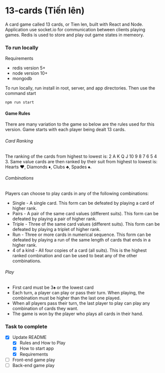 # 13-cards (Tiến lên)
A card game called 13 cards, or Tien len, built with React and Node. Application use socket.io for communication between clients playing games. Redis is used to store and play out game states in memeory. 

### To run locally
Requirements
* redis version 5+
* node version 10+
* mongodb

To run locally, run install in root, server, and app directories. Then use the command start
 ``` 
 npm run start
 ```



#### Game Rules
There are many variation to the game so below are the rules used for this version. Game starts
  with each player being dealt 13 cards.
  
###### Card Ranking
The ranking of the cards from highest to lowest is: 2 A K Q J 10 9 8 7 6 5 4 3. 
Same value cards are then ranked by their suit from highest to lowest is: Hearts ♥, Diamonds ♦, Clubs ♣, Spades ♠.
  
###### Combinations
  Players can choose to play cards in any of the following combinations:
  * Single - A single card. This form can be defeated by playing a card of higher rank.
  * Pairs - A pair of the same card values (different suits). This form can be defeated by playing a pair of higher rank.
  * Triple - Three of the same card values (different suits). This form can be defeated by playing a triplet of higher rank.
  * Run - Three or more cards in numerical sequence. This form can be defeated by playing a run of the same length of cards that ends in a higher rank.
  * 4 of a kind - All four copies of a card (all suits). This is the highest ranked combination and can be used to beat any of the other combinations.
  
###### Play
  * First card must be 3♠ or the lowest card
  * Each turn, a player can play or pass their turn. When playing, the combination must be higher than the last one played.
  * When all players pass their turn, the last player to play can play any combination of cards they want.
  * The game is won by the player who plays all cards in their hand.


### Task to complete
- [x] Update README
    - [X] Rules and How to Play
    - [X] How to start app
    - [X] Requirements
- [ ] Front-end game play
- [ ] Back-end game play
